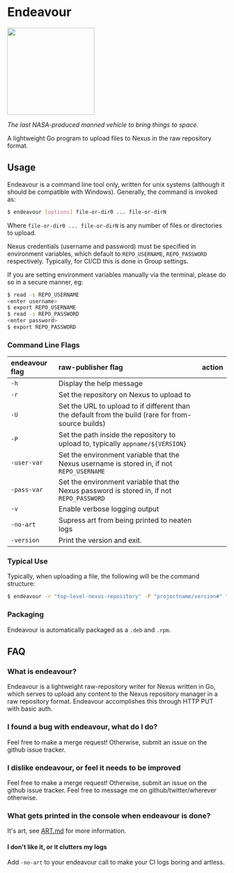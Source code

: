 # Endeavour
<img src="https://upload.wikimedia.org/wikipedia/commons/7/7b/Space_Shuttle_Endeavour_launches_on_STS-99.jpg" width="200">

_The last NASA-produced manned vehicle to bring things to space._

A lightweight Go program to upload files to Nexus in the raw repository format.

## Usage
Endeavour is a command line tool only, written for unix systems (although it should be compatible with Windows).
Generally, the command is invoked as:
```bash
$ endeavour [options] file-or-dir0 ... file-or-dirN
```

Where `file-or-dir0 ... file-or-dirN` is any number of files or directories to upload.

Nexus credentials (username and password) must be specified in environment variables, which default to `REPO_USERNAME`,
`REPO_PASSWORD` respectively. Typically, for CI/CD this is done in Group settings.

If you are setting environment variables manually via the terminal, please do so in a secure manner, eg:

```bash
$ read -s REPO_USERNAME
<enter username>
$ export REPO_USERNAME
$ read -s REPO_PASSWORD
<enter password>
$ export REPO_PASSWORD
```

### Command Line Flags

| endeavour flag | raw-publisher flag | action |
|:---------------|:-------------------|:-------|
|`-h`|Display the help message
|`-r`|Set the repository on Nexus to upload to|
|`-U`|Set the URL to upload to if different than the default from the build (rare for from-source builds)|
|`-P`|Set the path inside the repository to upload to, typically `appname/${VERSION}`|
|`-user-var`|Set the environment variable that the Nexus username is stored in, if not `REPO_USERNAME`|
|`-pass-var`|Set the environment variable that the Nexus password is stored in, if not `REPO_PASSWORD`|
|`-v`|Enable verbose logging output|
|`-no-art`|Supress art from being printed to neaten logs|
|`-version`|Print the version and exit.

### Typical Use
Typically, when uploading a file, the following will be the command structure:

```bash
$ endeavour -r "top-level-nexus-repository" -P "projectname/version#" file-or-dir0 file-or-dir1 ... file-or-dirN
```

### Packaging
Endeavour is automatically packaged as a `.deb` and `.rpm`.

## FAQ

### What is endeavour?
Endeavour is a lightweight raw-repository writer for Nexus written in Go, which serves to upload
any content to the Nexus repository manager in a raw repository format. Endeavour accomplishes this
through HTTP PUT with basic auth.

### I found a bug with endeavour, what do I do?
Feel free to make a merge request!
Otherwise, submit an issue on the github issue tracker.

### I dislike endeavour, or feel it needs to be improved
Feel free to make a merge request!
Otherwise, submit an issue on the github issue tracker.
Feel free to message me on github/twitter/wherever otherwise.


### What gets printed in the console when endeavour is done?
It's art, see [ART.md](ART.md) for more information.

#### I don't like it, or it clutters my logs
Add `-no-art` to your endeavour call to make your CI logs boring and artless.
